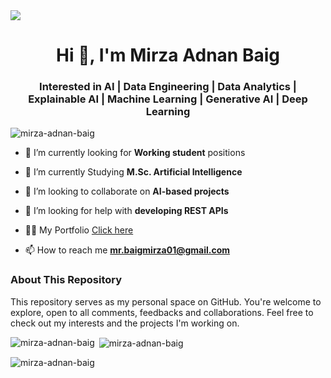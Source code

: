 <img src="https://user-images.githubusercontent.com/74038190/226190894-18e959ba-d458-4a94-ac44-790190f2a947.gif"/>
<h1 align="center">Hi 👋, I'm Mirza Adnan Baig</h1>
<h3 align="center"> Interested in AI | Data Engineering | Data Analytics | Explainable AI | Machine Learning | Generative AI | Deep
Learning </h3>


<p align="left"> <img src="https://komarev.com/ghpvc/?username=mirza-adnan-baig&label=Profile%20views&color=0e75b6&style=flat" alt="mirza-adnan-baig" /> </p>

- 🔭 I’m currently looking for **Working student** positions

- 🌱 I’m currently Studying **M.Sc. Artificial Intelligence**

- 👯 I’m looking to collaborate on **AI-based projects**

- 🤝 I’m looking for help with **developing REST APIs**

- 👨‍💻 My Portfolio [Click here](https://mirza-adnan-baig.github.io/My-React-Portfolio/)

- 📫 How to reach me **mr.baigmirza01@gmail.com**

<h3 align="left">About This Repository</h3>
<p>This repository serves as my personal space on GitHub. You're welcome to explore, open to all comments, feedbacks and collaborations. Feel free to check out my interests and the projects I'm working on.</p>

<p><img align="left" src="https://github-readme-stats.vercel.app/api/top-langs?username=mirza-adnan-baig&show_icons=true&locale=en&layout=compact" alt="mirza-adnan-baig" /></p>

<p>&nbsp;<img align="center" src="https://github-readme-stats.vercel.app/api?username=mirza-adnan-baig&show_icons=true&locale=en" alt="mirza-adnan-baig" /></p>

<p><img align="center" src="https://github-readme-streak-stats.herokuapp.com/?user=mirza-adnan-baig&" alt="mirza-adnan-baig" /></p>
